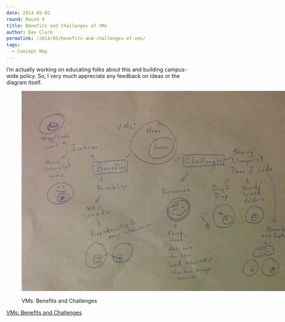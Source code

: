```yaml
---
date: 2014-05-02
round: Round 9
title: Benefits and Challenges of VMs
author: Dav Clark
permalink: /2014/05/benefits-and-challenges-of-vms/
tags:
  - Concept Map
---
```

I&#8217;m actually working on educating folks about this and building campus-wide policy. So, I very much appreciate any feedback on ideas or the diagram itself.<figure id="attachment_6939" style="width: 707px;" class="wp-caption alignnone">

[<img class="size-large wp-image-6939" alt="VMs: Benefits and Challenges" src="/uploads/2014/05/13899712048_03487baa94_o-1024x763.jpg" width="707" height="526" />][1]<figcaption class="wp-caption-text">VMs: Benefits and Challenges</figcaption></figure> 
[VMs: Benefits and Challenges][2]

 [1]: /uploads/2014/05/13899712048_03487baa94_o.jpg
 [2]: https://flic.kr/p/nbgE8J
